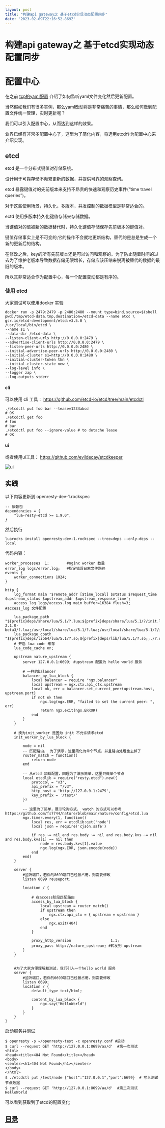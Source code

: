 ```yaml
---
layout: post
title: "构建api gateway之 基于etcd实现动态配置同步"
date: "2023-02-09T22:16:52.869Z"
---
```

构建api gateway之 基于etcd实现动态配置同步
=============================

配置中心
====

在之前 [tcp的yaml配置](https://fs7744.github.io/nature/tcp/yaml.html) 介绍了如何监听yaml文件变化然后更新配置。

当然假如我们有很多实例，那么yaml改动将是非常痛苦的事情，那么如何做到配置文件统一管理，实时更新呢？

我们可以引入配置中心，从而达到这样的效果。

业界已经有非常多配置中心了，这里为了简化内容，将选用etcd作为配置中心来介绍实现。

etcd
----

etcd 是一个分布式键值对存储系统。

设计用于可靠存储不频繁更新的数据，并提供可靠的观察查询。

etcd 暴露键值对的先前版本来支持不昂贵的快速和观察历史事件(“time travel queries”)。

对于这些使用场景，持久化，多版本，并发控制的数据模型是非常适合的。

ectd 使用多版本持久化键值存储来存储数据。

当键值对的值被新的数据替代时，持久化键值存储保存先前版本的键值对。

键值存储事实上是不可变的;它的操作不会就地更新结构，替代的是总是生成一个新的更新后的结构。

在修改之后，key的所有先前版本还是可以访问和观察的。为了防止随着时间的过去为了维护老版本导致数据存储无限增长，存储应该压缩来脱离被替代的数据的最旧的版本。

所以其非常适合作为配置中心，每一个配置变动都是有序的。

### 使用 etcd

大家测试可以使用docker 实验

    docker run -p 2479:2479 -p 2480:2480 --mount type=bind,source=$(shell pwd)/tmp/etcd-data.tmp,destination=/etcd-data --name etcd \
    gcr.io/etcd-development/etcd:v3.5.0 \
    /usr/local/bin/etcd \
    --name s1 \
    --data-dir /etcd-data \
    --listen-client-urls http://0.0.0.0:2479 \
    --advertise-client-urls http://0.0.0.0:2479 \
    --listen-peer-urls http://0.0.0.0:2480 \
    --initial-advertise-peer-urls http://0.0.0.0:2480 \
    --initial-cluster s1=http://0.0.0.0:2480 \
    --initial-cluster-token tkn \
    --initial-cluster-state new \
    --log-level info \
    --logger zap \
    --log-outputs stderr

#### cli

可以使用 cli 工具： https://github.com/etcd-io/etcd/tree/main/etcdctl

    ./etcdctl put foo bar --lease=1234abcd
    # OK
    ./etcdctl get foo
    # foo
    # bar
    ./etcdctl put foo --ignore-value # to detache lease
    # OK

#### ui

或者使用ui工具： https://github.com/evildecay/etcdkeeper

![ui](https://github.com/evildecay/etcdkeeper/raw/master/screenshots/ui.png)

实践
--

以下内容更新到 openresty-dev-1.rockspec

    -- 依赖包
    dependencies = {
        "lua-resty-etcd >= 1.9.0",
    }

然后执行

    luarocks install openresty-dev-1.rockspec --tree=deps --only-deps --local

代码内容：

    worker_processes  1;        #nginx worker 数量
    error_log logs/error.log;   #指定错误日志文件路径
    events {
        worker_connections 1024;
    }
    
    http {
        log_format main '$remote_addr [$time_local] $status $request_time $upstream_status $upstream_addr $upstream_response_time';
        access_log logs/access.log main buffer=16384 flush=3;            #access_log 文件配置
    
        lua_package_path  "${prefix}deps/share/lua/5.1/?.lua;${prefix}deps/share/lua/5.1/?/init.lua;${prefix}?.lua;${prefix}?/init.lua;;./?.lua;/usr/local/openresty/luajit/share/luajit-2.1.0-beta3/?.lua;/usr/local/share/lua/5.1/?.lua;/usr/local/share/lua/5.1/?/init.lua;/usr/local/openresty/luajit/share/lua/5.1/?.lua;/usr/local/openresty/luajit/share/lua/5.1/?/init.lua;";
        lua_package_cpath "${prefix}deps/lib64/lua/5.1/?.so;${prefix}deps/lib/lua/5.1/?.so;;./?.so;/usr/local/lib/lua/5.1/?.so;/usr/local/openresty/luajit/lib/lua/5.1/?.so;/usr/local/lib/lua/5.1/loadall.so;";
        # 开启 lua code 缓存
        lua_code_cache on;
    
        upstream nature_upstream {
            server 127.0.0.1:6699; #upstream 配置为 hello world 服务
    
            # 一样的balancer
            balancer_by_lua_block {
                local balancer = require "ngx.balancer"
                local upstream = ngx.ctx.api_ctx.upstream
                local ok, err = balancer.set_current_peer(upstream.host, upstream.port)
                if not ok then
                    ngx.log(ngx.ERR, "failed to set the current peer: ", err)
                    return ngx.exit(ngx.ERROR)
                end
            }
        }
    
        # 换为init_worker 是因为 init 不允许请求etcd
        init_worker_by_lua_block {
    
            node = nil
            -- 匹配路由， 为了演示，这里简化为单个节点，并且路由处理也去掉了
            router_match = function()
                return node
            end
    
            -- 从etcd 加载配置，同理为了演示简单，这里只做单个节点
            local etcdlib = require("resty.etcd").new({
                protocol = "v3",
                api_prefix = "/v3",
                http_host = 'http://127.0.0.1:2479',
                key_prefix = '/test/'
            })
    
            -- 这里为了简单，展示轮询方式， watch 的方式可以参考 https://github.com/fs7744/nature/blob/main/nature/config/etcd.lua
            ngx.timer.every(1, function()
                local res, err = etcdlib:get('node')
                local json = require('cjson.safe')
                
                if res ~= nil and res.body ~= nil and res.body.kvs ~= nil and res.body.kvs[1] ~= nil then
                    node = res.body.kvs[1].value
                    ngx.log(ngx.ERR, json.encode(node))
                end
            end)
        }
    
        server {
    		#监听端口，若你的8699端口已经被占用，则需要修改
            listen 8699 reuseport;
    
            location / {
    
                # 在access阶段匹配路由
                access_by_lua_block {
                    local upstream = router_match()
                    if upstream then
                        ngx.ctx.api_ctx = { upstream = upstream }
                    else
                        ngx.exit(404)
                    end
                }
    
                proxy_http_version                  1.1;
                proxy_pass http://nature_upstream; #转发到 upstream
            }
        }
    
    
        #为了大家方便理解和测试，我们引入一个hello world 服务
        server {
    		#监听端口，若你的6699端口已经被占用，则需要修改
            listen 6699;
            location / {
                default_type text/html;
    
                content_by_lua_block {
                    ngx.say("HelloWorld")
                }
            }
        }
    }

启动服务并测试

    $ openresty -p ~/openresty-test -c openresty.conf #启动
    $ curl --request GET 'http://127.0.0.1:8699/aa/d'  #第一次测试
    <html>
    <head><title>404 Not Found</title></head>
    <body>
    <center><h1>404 Not Found</h1></center>
    </body>
    </html>
    $ ./etcdctl put /test/node {"host":"127.0.0.1","port":6699}  # 写入测试节点数据
    $ curl --request GET 'http://127.0.0.1:8699/aa/d'  #第二次测试
    HelloWorld

可以看到获取到了etcd的配置变化

[目录](https://fs7744.github.io/nature/)
--------------------------------------